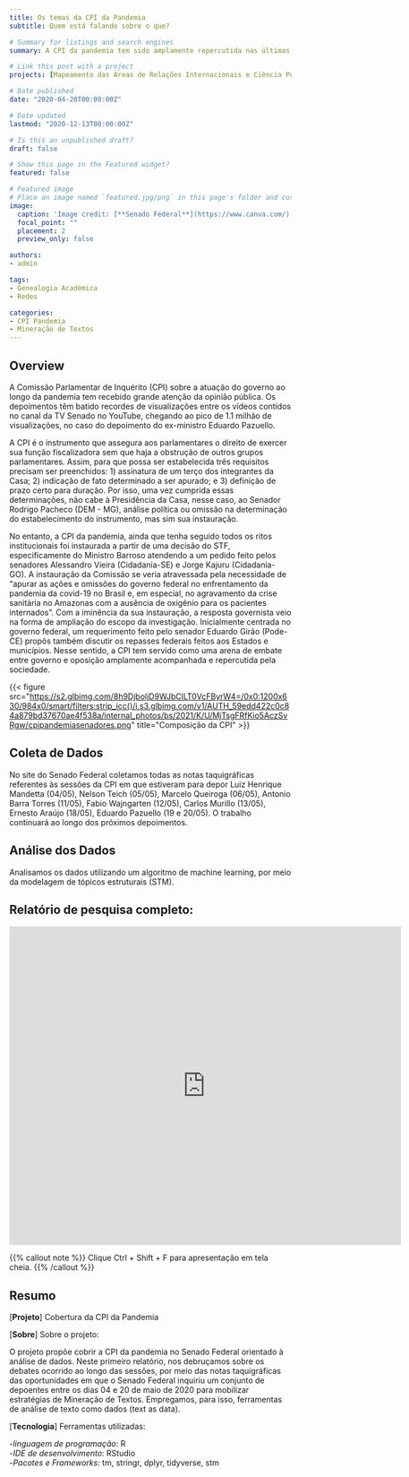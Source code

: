 ```yaml
---
title: Os temas da CPI da Pandemia
subtitle: Quem está falando sobre o que?

# Summary for listings and search engines
summary: A CPI da pandemia tem sido amplamente repercutida nas últimas semanas. Por isso, orientados à análise de dados, eu e o Thales Carvalho buscaremos cobrir a Comissão nos próximos dias. Começaremos, nessa primeira postagem, colocando a “bola no chão” e reunindo os fatos que permitem que o leitor entenda o caminho percorrido pela CPI até aqui.

# Link this post with a project
projects: [Mapeamento das Áreas de Relações Internacionais e Ciência Política no Brasil]

# Date published
date: "2020-04-20T00:00:00Z"

# Date updated
lastmod: "2020-12-13T00:00:00Z"

# Is this an unpublished draft?
draft: false

# Show this page in the Featured widget?
featured: false

# Featured image
# Place an image named `featured.jpg/png` in this page's folder and customize its options here.
image:
  caption: 'Image credit: [**Senado Federal**](https://www.canva.com/)'
  focal_point: ""
  placement: 2
  preview_only: false

authors:
- admin

tags:
- Genealogia Acadêmica
- Redes

categories:
- CPI Pandemia
- Mineração de Textos
---
```


## Overview

A Comissão Parlamentar de Inquérito (CPI) sobre a atuação do governo ao longo da pandemia tem recebido grande atenção da opinião pública. Os depoimentos têm batido recordes de visualizações entre os vídeos contidos no canal da TV Senado no YouTube, chegando ao pico de 1.1 milhão de visualizações, no caso do depoimento do ex-ministro Eduardo Pazuello.

A CPI é o instrumento que assegura aos parlamentares o direito de exercer sua função fiscalizadora sem que haja a obstrução de outros grupos parlamentares. Assim, para que possa ser estabelecida três requisitos precisam ser preenchidos: 1) assinatura de um terço dos integrantes da Casa; 2) indicação de fato determinado a ser apurado; e 3) definição de prazo certo para duração. Por isso, uma vez cumprida essas determinações, não cabe à Presidência da Casa, nesse caso, ao Senador Rodrigo Pacheco (DEM - MG), análise política ou omissão na determinação do estabelecimento do instrumento, mas sim sua instauração. 

No entanto, a CPI da pandemia, ainda que tenha seguido todos os ritos institucionais foi instaurada a partir de uma decisão do STF, especificamente do Ministro Barroso atendendo a um pedido feito pelos senadores Alessandro Vieira (Cidadania-SE) e Jorge Kajuru (Cidadania-GO). A instauração da Comissão se veria atravessada pela necessidade de “apurar as ações e omissões do governo federal no enfrentamento da pandemia da covid-19 no Brasil e, em especial, no agravamento da crise sanitária no Amazonas com a ausência de oxigênio para os pacientes internados”. Com a iminência da sua instauração, a resposta governista veio na forma de ampliação do escopo da investigação. Inicialmente centrada no governo federal, um requerimento feito pelo senador Eduardo Girão (Pode-CE) propôs também discutir os repasses federais feitos aos Estados e municípios. Nesse sentido, a CPI tem servido como uma arena de embate entre governo e oposição amplamente acompanhada e repercutida pela sociedade.


{{< figure src="https://s2.glbimg.com/8h9DjboljD9WJbClLT0VcFByrW4=/0x0:1200x630/984x0/smart/filters:strip_icc()/i.s3.glbimg.com/v1/AUTH_59edd422c0c84a879bd37670ae4f538a/internal_photos/bs/2021/K/U/MjTsgFRfKio5AczSvRgw/cpipandemiasenadores.png" title="Composição da CPI" >}}

## Coleta de Dados

No site do Senado Federal coletamos todas as notas taquigráficas referentes às sessões da CPI em que estiveram para depor Luiz Henrique Mandetta (04/05), Nelson Teich (05/05), Marcelo Queiroga (06/05), Antonio Barra Torres (11/05), Fabio Wajngarten (12/05), Carlos Murillo (13/05),  Ernesto Araújo (18/05), Eduardo Pazuello (19 e 20/05). O trabalho continuará ao longo dos próximos depoimentos.


## Análise dos Dados

Analisamos os dados utilizando um algoritmo de machine learning, por meio da modelagem de tópicos estruturais (STM).


## Relatório de pesquisa completo:     
   
<iframe src="https://docs.google.com/presentation/d/e/2PACX-1vRG6IOBZbDAtG8Tx3PIJFsrHrK1w4qvYSA8foZ1WL9DuNyGd3mudAUalZNYfCXfOw/embed?start=false&loop=false&delayms=3000" frameborder="0" width="700" height="569" allowfullscreen="true" mozallowfullscreen="true" webkitallowfullscreen="true"></iframe>

{{% callout note %}}
Clique Ctrl + Shift + F para apresentação em tela cheia.
{{% /callout %}}


## Resumo  

[__Projeto__] Cobertura da CPI da Pandemia

[__Sobre__] Sobre o projeto:  

O projeto propõe cobrir a CPI da pandemia no Senado Federal orientado à análise de dados. Neste primeiro relatório, nos debruçamos sobre os debates ocorrido ao longo das sessões, por meio das notas taquigráficas das oportunidades em que o Senado Federal inquiriu um conjunto de depoentes entre os dias 04 e 20 de maio de 2020 para mobilizar estratégias de Mineração de Textos. Empregamos, para isso, ferramentas de análise de texto como dados (text as data).  


[__Tecnologia__] Ferramentas utilizadas:

-*linguagem de programação*: R   
-*IDE de desenvolvimento*: RStudio       
-*Pacotes e Frameworks*: tm, stringr, dplyr, tidyverse, stm

